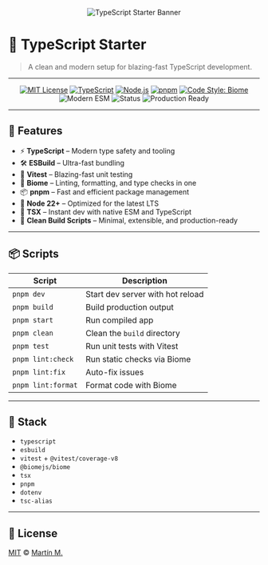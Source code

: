 <p align="center">
  <img src="https://imgur.com/lHetaqm.png" alt="TypeScript Starter Banner" />
</p>

# 🚀 TypeScript Starter

> A clean and modern setup for blazing-fast TypeScript development.

---

<p align="center">
  <a href="https://github.com/skydiver/typescript-starter/blob/main/LICENSE"><img alt="MIT License" src="https://img.shields.io/github/license/skydiver/typescript-starter" /></a>
  <a href="https://www.typescriptlang.org/"><img alt="TypeScript" src="https://img.shields.io/badge/TypeScript-5.8-blue" /></a>
  <a href="https://nodejs.org"><img alt="Node.js" src="https://img.shields.io/badge/node-22.x-brightgreen" /></a>
  <a href="https://pnpm.io"><img alt="pnpm" src="https://img.shields.io/badge/pnpm-10.x-f692ce" /></a>
  <a href="https://biomejs.dev"><img alt="Code Style: Biome" src="https://img.shields.io/badge/code_style-biome-1f425f" /></a>
  <img alt="Modern ESM" src="https://img.shields.io/badge/esm-supported-4B0082" />
  <img alt="Status" src="https://img.shields.io/badge/status-maintained-blueviolet" />
  <img alt="Production Ready" src="https://img.shields.io/badge/production-ready-success" />
</p>

---

## 🧰 Features

- ⚡ **TypeScript** – Modern type safety and tooling
- 🛠️ **ESBuild** – Ultra-fast bundling
- 🧪 **Vitest** – Blazing-fast unit testing
- 🧹 **Biome** – Linting, formatting, and type checks in one
- 📦 **pnpm** – Fast and efficient package management
- 🌳 **Node 22+** – Optimized for the latest LTS
- 🔧 **TSX** – Instant dev with native ESM and TypeScript
- 🧼 **Clean Build Scripts** – Minimal, extensible, and production-ready

---

## 📦 Scripts

| Script             | Description                      |
| ------------------ | -------------------------------- |
| `pnpm dev`         | Start dev server with hot reload |
| `pnpm build`       | Build production output          |
| `pnpm start`       | Run compiled app                 |
| `pnpm clean`       | Clean the `build` directory      |
| `pnpm test`        | Run unit tests with Vitest       |
| `pnpm lint:check`  | Run static checks via Biome      |
| `pnpm lint:fix`    | Auto-fix issues                  |
| `pnpm lint:format` | Format code with Biome           |

---

## 🧱 Stack

- `typescript`
- `esbuild`
- `vitest` + `@vitest/coverage-v8`
- `@biomejs/biome`
- `tsx`
- `pnpm`
- `dotenv`
- `tsc-alias`

---

## 📄 License

[MIT](./LICENSE) © [Martín M.](https://github.com/skydiver/)
